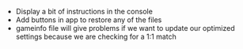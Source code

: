 - Display a bit of instructions in the console
- Add buttons in app to restore any of the files
- gameinfo file will give problems if we want to update our optimized settings because we are checking for a 1:1 match